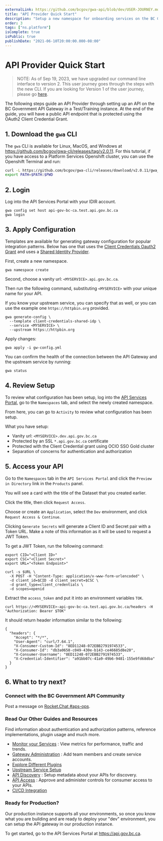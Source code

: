 ```yaml
---
externalLink: https://github.com/bcgov/gwa-api/blob/dev/USER-JOURNEY.md
title: "API Provider Quick Start"
description: "Setup a new namespace for onboarding services on the BC Gov API Gateway."
order: 3
tags: ["ns.platform"]
isComplete: true
isPublic: true
publishDate: "2021-06-10T20:00:00.000-08:00"
---
```


# API Provider Quick Start

> NOTE: As of Sep 19, 2023, we have upgraded our command line interface to version 2. This user journey goes through the steps with the new CLI. If you are looking for Version 1 of the user journey, please go [here](owner-journey-v1.md).

The following steps guide an API Provider through setting up an API on the BC Government API Gateway in a Test/Training instance. At the end of the guide, you will have a public API endpoint that is protected using the OAuth2 Client Credential Grant.

## 1. Download the `gwa` CLI

The `gwa` CLI is available for Linux, MacOS, and Windows at https://github.com/bcgov/gwa-cli/releases/tag/v2.0.11. For this tutorial, if you have access to a Platform Services Openshift cluster, you can use the Openshift Terminal and run:

```sh
curl -L https://github.com/bcgov/gwa-cli/releases/download/v2.0.11/gwa_Linux_x86_64.tgz | tar -zxf -
export PATH=$PATH:$PWD

```

## 2. Login

Log into the API Services Portal with your IDIR account.

```
gwa config set host api-gov-bc-ca.test.api.gov.bc.ca
gwa login
```

## 3. Apply Configuration

Templates are available for generating gateway configuration for popular integration patterns. Below has one that uses the [Client Credentials Oauth2 Grant](./tutorial-idp-client-cred-flow.md) and uses a [Shared Identity Provider](./tutorial-idp-client-cred-flow.md#shared-idp).

First, create a new namespace.

```
gwa namespace create
```

Second, choose a vanity url: `<MYSERVICE>.api.gov.bc.ca`.

Then run the following command, substituting `<MYSERVICE>` with your unique name for your API.

If you know your upstream service, you can specify that as well, or you can use the example one `https://httpbin.org` provided.

```
gwa generate-config \
  --template client-credentials-shared-idp \
  --service <MYSERVICE> \
  --upstream https://httpbin.org
```

Apply changes:

```
gwa apply -i gw-config.yml
```

You can confirm the health of the connection between the API Gateway and the upstream service by running:

```
gwa status
```

## 4. Review Setup

To review what configuration has been setup, log into the [API Services Portal](https://api-gov-bc-ca.test.api.gov.bc.ca), go to the `Namespaces` tab, and select the newly created namespace.

From here, you can go to `Activity` to review what configuration has been setup.

What you have setup:

- Vanity url: `<MYSERVICE>.dev.api.gov.bc.ca`
- Protected by an SSL `*.api.gov.bc.ca` certificate
- Protected with the Client Credential grant using OCIO SSO Gold cluster
- Separation of concerns for authentication and authorization

## 5. Access your API

Go to the `Namespaces` tab in the `API Services Portal` and click the `Preview in Directory` link in the `Products` panel.

You will see a card with the title of the Dataset that you created earlier.

Click the title, then click `Request Access`.

Choose or create an `Application`, select the `Dev` environment, and click `Request Access & Continue`.

Clicking `Generate Secrets` will generate a Client ID and Secret pair with a Token URL. Make a note of this information as it will be used to request a JWT Token.

To get a JWT Token, run the following command:

```
export CID="<Client ID>"
export CSC="<Client Secret>"
export URL="<Token Endpoint>"
```

```
curl -s $URL \
  -X POST -H "Content-Type: application/x-www-form-urlencoded" \
  -d client_id=$CID -d client_secret=$CSC \
  -d grant_type=client_credentials \
  -d scopes=openid
```

Extract the `access_token` and put it into an environment variables `TOK`.

```
curl https://<MYSERVICE>-api-gov-bc-ca.test.api.gov.bc.ca/headers -H "Authorization: Bearer $TOK"
```

It should return header information similar to the following:

```
{
  "headers": {
    "Accept": "*/*",
    "User-Agent": "curl/7.64.1",
    "X-Consumer-Custom-Id": "8ED11248-072EBB2791974533",
    "X-Consumer-Id": "db3a0658-c049-430e-b143-ce46685d8e20",
    "X-Consumer-Username": "8ED11248-072EBB2791974533",
    "X-Credential-Identifier": "a91bb07c-41a9-49b6-9481-155e9fd68dba"
  }
}
```

## 6. What to try next?

### Connect with the BC Government API Community

Post a message on [Rocket.Chat #aps-ops](https://chat.developer.gov.bc.ca/channel/aps-ops).

### Read Our Other Guides and Resources

Find information about authentication and authorization patterns, reference implementations, plugin usage and much more.

- [Monitor your Services](../resources/monitoring.md) : View metrics for performance, traffic and trends.
- [Gateway Administration](../resources/gateway-admin.md) : Add team members and create service accounts.
- [Explore Different Plugins](../resources/gateway-configuration.md)
- [Upstream Service Setup](../resources/upstream-services.md)
- [API Discovery](../resources/api-discovery.md) : Setup metadata about your APIs for discovery.
- [API Access](../resources/api-access.md) : Approve and administer controls for consumer access to your APIs.
- [CI/CD Integration](../resources/cicd-integration.md)

### Ready for Production?

Our production instance supports all your environments, so once you know what you are building and are ready to deploy your "dev" environment, you can setup the API gateway in our production instance.

To get started, go to the API Services Portal at https://api.gov.bc.ca.
